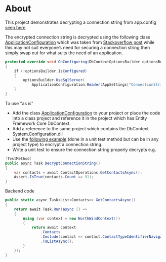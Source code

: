 ﻿# About

This project demonstrates decrypting a connection string from app.config [seen here](https://github.com/karenpayneoregon/EntityFramework-environment-connections/blob/master/EntityFrameworkCoreLibrary1/app.config#L52).

The encrypted connection string is decrypted using the following class [ApplicationConfiguration](https://github.com/karenpayneoregon/EntityFramework-environment-connections/blob/master/EntityFrameworkCoreLibrary1/Helpers/ApplicationConfiguration.cs) which was taken from [Stackoverflow post](https://stackoverflow.com/questions/202011/encrypt-and-decrypt-a-string-in-c) while this may not suit everyone’s need for securing a connection string then simply swap out for what suits the need of an application.

```csharp
protected override void OnConfiguring(DbContextOptionsBuilder optionsBuilder)
{
    if (!optionsBuilder.IsConfigured)
    {
        optionsBuilder.UseSqlServer(
            ApplicationConfiguration.Reader(AppSettings["ConnectionString"]));
    }
}
```
To use "as is"
- Add the class [ApplicationConfiguration](https://github.com/karenpayneoregon/EntityFramework-environment-connections/blob/master/EntityFrameworkCoreLibrary1/Helpers/ApplicationConfiguration.cs) to your project or place the code into a class project and reference it in the project which has Entity Framework Core DbContext.
- Add a reference to the same project which contains the DbContext System.Configuration.dll
- Use the [following example](https://github.com/karenpayneoregon/EntityFramework-environment-connections/blob/master/EntityFrameworkCoreTest/UnitTest2.cs#L18) (done in a unit test method but can be in any project type) to encrypt a connection string.
- Write a unit test to ensure the connection string properly decrypts e.g.


```csharp
[TestMethod]
public async Task DecryptConnectionString()
{
    var contacts = await ContactOperations.GetContactsAsync();
    Assert.IsTrue(contacts.Count == 91);
}
```
Backend code

```csharp
public static async Task<List<Contacts>> GetContactsAsync()
{
    return await Task.Run(async () =>
    {
        using (var context = new NorthWindContext())
        {
            return await context
                .Contacts
                .Include(contact => contact.ContactTypeIdentifierNavigation)
                .ToListAsync();
        }
    });
}
```


